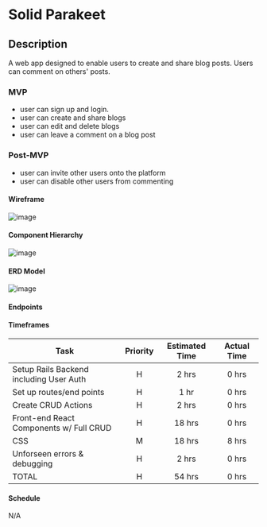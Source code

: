 # Solid Parakeet

## Description

A web app designed to enable users to create and share blog posts. Users can comment on others' posts.

### MVP

- user can sign up and login.
- user can create and share blogs 
- user can edit and delete blogs
- user can leave a comment on a blog post

### Post-MVP

- user can invite other users onto the platform
- user can disable other users from commenting

#### Wireframe

![image](https://i.imgur.com/0FpxQ53.jpg)

#### Component Hierarchy

![image](https://i.imgur.com/KSDyKO7.png)


#### ERD Model

![image](https://i.imgur.com/88FBHTo.png)

#### Endpoints


#### Timeframes

| Task                | Priority | Estimated Time | Actual Time |
| ------------------- | :------: | :------------: | :---------: |
| Setup Rails Backend including User Auth  |    H     |     2 hrs      |    0 hrs   |
| Set up routes/end points  |    H     |     1 hr      |   0 hrs   |
| Create CRUD Actions |    H     |     2 hrs      |     0 hrs    |
| Front-end React Components w/ Full CRUD |    H     |     18 hrs      |     0 hrs     |
| CSS |    M    |     18 hrs      |     8 hrs    |
| Unforseen errors & debugging  |    H     |     2 hrs      |    0 hrs    |
| TOTAL               |    H      |     54 hrs      |     0 hrs     |

#### Schedule

N/A